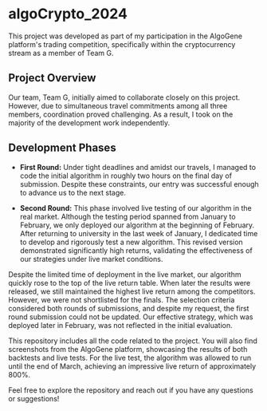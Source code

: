 # algoCrypto_2024

This project was developed as part of my participation in the AlgoGene platform's trading competition, specifically within the cryptocurrency stream as a member of Team G.

## Project Overview

Our team, Team G, initially aimed to collaborate closely on this project. However, due to simultaneous travel commitments among all three members, coordination proved challenging. As a result, I took on the majority of the development work independently.

## Development Phases

- **First Round:** Under tight deadlines and amidst our travels, I managed to code the initial algorithm in roughly two hours on the final day of submission. Despite these constraints, our entry was successful enough to advance us to the next stage.

- **Second Round:** This phase involved live testing of our algorithm in the real market. Although the testing period spanned from January to February, we only deployed our algorithm at the beginning of February. After returning to university in the last week of January, I dedicated time to develop and rigorously test a new algorithm. This revised version demonstrated significantly high returns, validating the effectiveness of our strategies under live market conditions.


Despite the limited time of deployment in the live market, our algorithm quickly rose to the top of the live return table. When later the results were released, we still maintained the highest live return among the competitors. However, we were not shortlisted for the finals. The selection criteria considered both rounds of submissions, and despite my request, the first round submission could not be updated. Our effective strategy, which was deployed later in February, was not reflected in the initial evaluation.

This repository includes all the code related to the project. You will also find screenshots from the AlgoGene platform, showcasing the results of both backtests and live tests. For the live test, the algorithm was allowed to run until the end of March, achieving an impressive live return of approximately 800%.

Feel free to explore the repository and reach out if you have any questions or suggestions!
